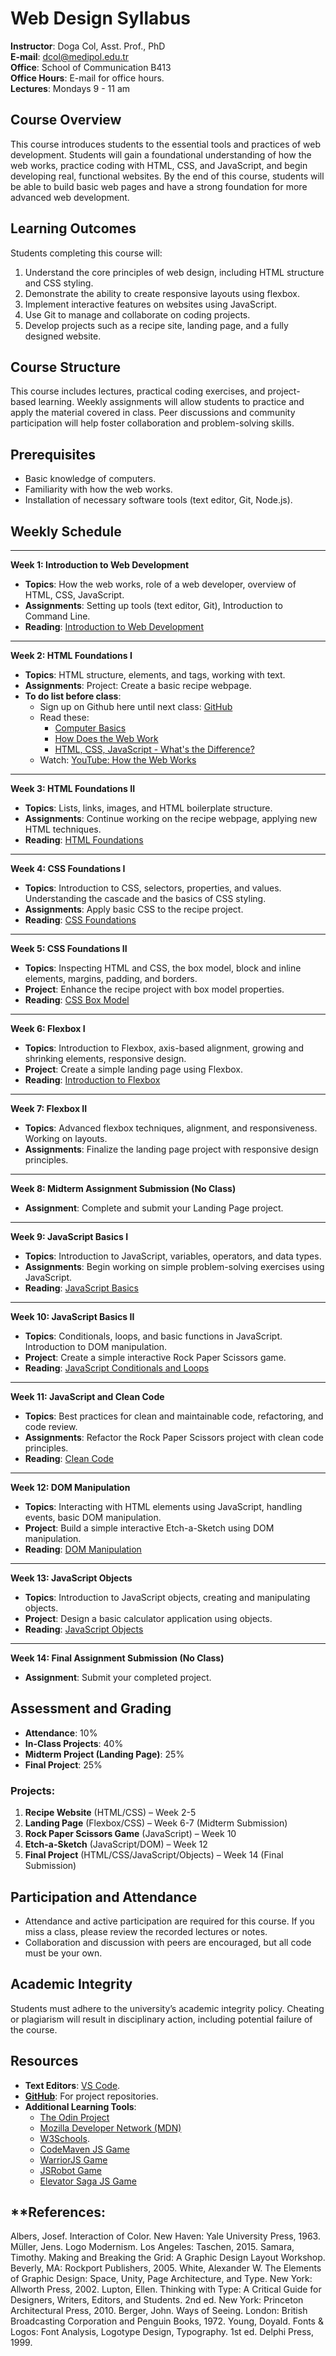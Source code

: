# Web Design Syllabus

**Instructor**: Doga Col, Asst. Prof., PhD  
**E-mail**: dcol@medipol.edu.tr  
**Office**: School of Communication B413  
**Office Hours**: E-mail for office hours.  
**Lectures**: Mondays 9 - 11 am

## **Course Overview**

This course introduces students to the essential tools and practices of web development. Students will gain a foundational understanding of how the web works, practice coding with HTML, CSS, and JavaScript, and begin developing real, functional websites. By the end of this course, students will be able to build basic web pages and have a strong foundation for more advanced web development.

## **Learning Outcomes**

Students completing this course will:
1. Understand the core principles of web design, including HTML structure and CSS styling.
2. Demonstrate the ability to create responsive layouts using flexbox.
3. Implement interactive features on websites using JavaScript.
4. Use Git to manage and collaborate on coding projects.
5. Develop projects such as a recipe site, landing page, and a fully designed website.

## **Course Structure**

This course includes lectures, practical coding exercises, and project-based learning. Weekly assignments will allow students to practice and apply the material covered in class. Peer discussions and community participation will help foster collaboration and problem-solving skills.

## **Prerequisites**

- Basic knowledge of computers.
- Familiarity with how the web works.
- Installation of necessary software tools (text editor, Git, Node.js).

## **Weekly Schedule**

---

**Week 1: Introduction to Web Development**

- **Topics**: How the web works, role of a web developer, overview of HTML, CSS, JavaScript.
- **Assignments**: Setting up tools (text editor, Git), Introduction to Command Line.
- **Reading**: [Introduction to Web Development](https://www.theodinproject.com/lessons/foundations-introduction-to-web-development)

---

**Week 2: HTML Foundations I**

- **Topics**: HTML structure, elements, and tags, working with text.
- **Assignments**: Project: Create a basic recipe webpage.
- **To do list before class**:
  - Sign up on Github here until next class: [GitHub](https://github.com/)
  - Read these: 
    - [Computer Basics](https://www.theodinproject.com/lessons/foundations-computer-basics)
    - [How Does the Web Work](https://www.theodinproject.com/lessons/foundations-how-does-the-web-work)
    - [HTML, CSS, JavaScript - What's the Difference?](https://www.brytdesigns.com/html-css-javascript-whats-the-difference)
  - Watch: [YouTube: How the Web Works](https://www.youtube.com/watch?v=salY_Sm6mv4)

---

**Week 3: HTML Foundations II**

- **Topics**: Lists, links, images, and HTML boilerplate structure.
- **Assignments**: Continue working on the recipe webpage, applying new HTML techniques.
- **Reading**: [HTML Foundations](https://www.theodinproject.com/paths/foundations/courses/foundations/lessons/html-foundations)

---

**Week 4: CSS Foundations I**

- **Topics**: Introduction to CSS, selectors, properties, and values. Understanding the cascade and the basics of CSS styling.
- **Assignments**: Apply basic CSS to the recipe project.
- **Reading**: [CSS Foundations](https://www.theodinproject.com/lessons/foundations-intro-to-css)

---

**Week 5: CSS Foundations II**

- **Topics**: Inspecting HTML and CSS, the box model, block and inline elements, margins, padding, and borders.
- **Project**: Enhance the recipe project with box model properties.
- **Reading**: [CSS Box Model](https://www.theodinproject.com/lessons/foundations-the-box-model)

---

**Week 6: Flexbox I**

- **Topics**: Introduction to Flexbox, axis-based alignment, growing and shrinking elements, responsive design.
- **Project**: Create a simple landing page using Flexbox.
- **Reading**: [Introduction to Flexbox](https://www.theodinproject.com/lessons/foundations-flexbox)

---

**Week 7: Flexbox II**

- **Topics**: Advanced flexbox techniques, alignment, and responsiveness. Working on layouts.
- **Assignments**: Finalize the landing page project with responsive design principles.

---

**Week 8: Midterm Assignment Submission (No Class)**

- **Assignment**: Complete and submit your Landing Page project.

---

**Week 9: JavaScript Basics I**

- **Topics**: Introduction to JavaScript, variables, operators, and data types.
- **Assignments**: Begin working on simple problem-solving exercises using JavaScript.
- **Reading**: [JavaScript Basics](https://www.theodinproject.com/paths/foundations/courses/foundations/lessons/javascript-basics)

---

**Week 10: JavaScript Basics II**

- **Topics**: Conditionals, loops, and basic functions in JavaScript. Introduction to DOM manipulation.
- **Project**: Create a simple interactive Rock Paper Scissors game.
- **Reading**: [JavaScript Conditionals and Loops](https://www.theodinproject.com/paths/foundations/courses/foundations/lessons/conditionals-and-loops)

---

**Week 11: JavaScript and Clean Code**

- **Topics**: Best practices for clean and maintainable code, refactoring, and code review.
- **Assignments**: Refactor the Rock Paper Scissors project with clean code principles.
- **Reading**: [Clean Code](https://www.theodinproject.com/lessons/foundations-clean-code)

---

**Week 12: DOM Manipulation**

- **Topics**: Interacting with HTML elements using JavaScript, handling events, basic DOM manipulation.
- **Project**: Build a simple interactive Etch-a-Sketch using DOM manipulation.
- **Reading**: [DOM Manipulation](https://www.theodinproject.com/lessons/foundations-dom-manipulation)

---

**Week 13: JavaScript Objects**

- **Topics**: Introduction to JavaScript objects, creating and manipulating objects.
- **Project**: Design a basic calculator application using objects.
- **Reading**: [JavaScript Objects](https://www.theodinproject.com/paths/foundations/courses/foundations/lessons/objects)

---

**Week 14: Final Assignment Submission (No Class)**

- **Assignment**: Submit your completed project.


## **Assessment and Grading**

- **Attendance**: 10%  
- **In-Class Projects**: 40%  
- **Midterm Project (Landing Page)**: 25%  
- **Final Project**: 25%

### **Projects**:
1. **Recipe Website** (HTML/CSS) – Week 2-5
2. **Landing Page** (Flexbox/CSS) – Week 6-7 (Midterm Submission)
3. **Rock Paper Scissors Game** (JavaScript) – Week 10
4. **Etch-a-Sketch** (JavaScript/DOM) – Week 12
5. **Final Project** (HTML/CSS/JavaScript/Objects) – Week 14 (Final Submission)

## **Participation and Attendance**

- Attendance and active participation are required for this course. If you miss a class, please review the recorded lectures or notes.
- Collaboration and discussion with peers are encouraged, but all code must be your own.

## **Academic Integrity**

Students must adhere to the university’s academic integrity policy. Cheating or plagiarism will result in disciplinary action, including potential failure of the course.

## **Resources**

- **Text Editors**: [VS Code](https://code.visualstudio.com/).
- [**GitHub**](https://github.com/): For project repositories.
- **Additional Learning Tools**: 
  - [The Odin Project](https://www.theodinproject.com/) 
  - [Mozilla Developer Network (MDN)](https://developer.mozilla.org/en-US/)
  - [W3Schools](https://www.w3schools.com/).
  - [CodeMaven JS Game](https://www.crunchzilla.com/code-maven)
  - [WarriorJS Game](https://warriorjs.com/campaigns/gr42rGaTc4M)
  - [JSRobot Game](https://github.com/reaalkhalil/JSRobot)
  - [Elevator Saga JS Game](https://play.elevatorsaga.com/)

## **References:
Albers, Josef. Interaction of Color. New Haven: Yale University Press, 1963.
Müller, Jens. Logo Modernism. Los Angeles: Taschen, 2015.
Samara, Timothy. Making and Breaking the Grid: A Graphic Design Layout Workshop. Beverly, MA: Rockport Publishers, 2005.
White, Alexander W. The Elements of Graphic Design: Space, Unity, Page Architecture, and Type. New York: Allworth Press, 2002.
Lupton, Ellen. Thinking with Type: A Critical Guide for Designers, Writers, Editors, and Students. 2nd ed. New York: Princeton Architectural Press, 2010.
Berger, John. Ways of Seeing. London: British Broadcasting Corporation and Penguin Books, 1972.
Young, Doyald. Fonts & Logos: Font Analysis, Logotype Design, Typography. 1st ed. Delphi Press, 1999.


